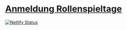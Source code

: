 # [Anmeldung Rollenspieltage](https://anmeldung.rollenspieltage.ch)

[![Netlify Status](https://api.netlify.com/api/v1/badges/4a807eca-97ff-4c80-a957-15fe0d890ab7/deploy-status)](https://app.netlify.com/sites/effulgent-biscochitos-cd6e77/deploys)
